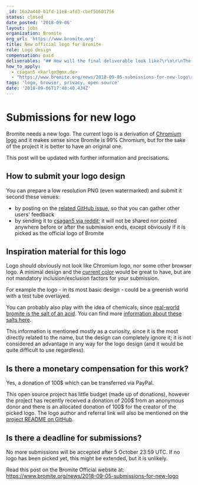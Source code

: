 ```yaml
---
_id: 16a2a440-b1fd-11e8-afd3-cbef5b601756
status: closed
date_posted: '2018-09-06'
layout: jobs
organization: Bromite
org_url: 'https://www.bromite.org'
title: New official logo for Bromite
role: Logo design
compensation: paid
deliverables: "## How will the final deliverable look like?\r\n\r\nThe final deliverable should be in a vectorial editable file format, since it needs to be converted to SVG format, and it should be of good quality. The [Chromium logo](https://commons.wikimedia.org/wiki/File:Chromium_11_Logo.svg) is an example of a good SVG.\r\n\r\nThe license of the submitted work should be [Attribution-NonCommercial-ShareAlike 4.0 International (CC BY-NC-SA 4.0)](https://creativecommons.org/licenses/by-nc-sa/4.0/)."
how_to_apply:
  - csagan5 <karlgx@gmx.de>
  - "https://www.bromite.org/news/2018-09-05-submissions-for-new-logo\r\nhttps://github.com/bromite/bromite/issues/120"
tags: 'logo, browser, privacy, open source'
date: '2018-09-06T17:48:40.434Z'
---
```

# Submissions for new logo

Bromite needs a new logo. The current logo is a derivation of [Chromium logo](https://commons.wikimedia.org/wiki/File:Chromium_11_Logo.svg) and it makes sense since Bromite is 99% Chromium, but for the sake of the project it is better to have an original one.

This post will be updated with further information and precisations.

## How to submit your logo design

You can prepare a low resolution PNG (even watermarked) and submit it second these venues:
* by posting on the [related GitHub issue](https://github.com/bromite/bromite/issues/120), so that you can gather other users' feedback
* by sending it to [csagan5 via reddit](https://www.reddit.com/user/csagan5); it will not be shared nor posted anywhere before or after the submission ends, except obviously if it is picked as the official logo of Bromite

## Inspiration material for this logo

Logo should obviously not look like Chromium logo, nor some other browser logo. A minimal design and the [current color](https://www.bromite.org/android-icon-192x192.png) would be great to have, but are not mandatory inclusion/exclusion factors for your submission.

For example the logo - in its most basic design - could be a greenish world with a test tube overlayed.

You can probably also play with the idea of chemicals, since [real-world bromite is the salt of an acid](https://en.wikipedia.org/wiki/Bromous_acid). You can find more [information about these salts here](https://books.google.com/books?id=yZ786vEild0C&lpg=PA91&dq=bromite&pg=PA91#v=onepage&q=bromite&f=false).

This information is mentioned mostly as a curiosity, since it is the most directly related to the name, but the design can completely ignore it; it is not considered an advantage in any way for the logo design (and it would be quite difficult to use regardless).

## Is there a monetary compensation for this work?

Yes, a donation of 100$ which can be transferred via PayPal.

This open source project has little budget (made up of donations), however the project has recently received a donation of 200$ from an anonymous donor and there is an allocated donation of 100$ for the creator of the picked logo.
The logo author and referral link will also be mentioned on the [project README on GitHub](https://github.com/bromite/bromite/blob/master/README.md).

## Is there a deadline for submissions?

No more submissions will be accepted after 5 October 23:59 UTC. If no logo has been picked yet, this might be extended, but it is unlikely.

Read this post on the Bromite Official website at: https://www.bromite.org/news/2018-09-05-submissions-for-new-logo
